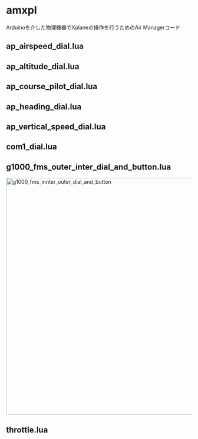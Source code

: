 # amxpl
Arduinoを介した物理機器でXplaneの操作を行うためのAir Managerコード

## ap_airspeed_dial.lua


## ap_altitude_dial.lua

## ap_course_pilot_dial.lua

## ap_heading_dial.lua

## ap_vertical_speed_dial.lua

## com1_dial.lua

## g1000_fms_outer_inter_dial_and_button.lua
<img width="641" alt="g1000_fms_innter_outer_dial_and_button" src="https://user-images.githubusercontent.com/90855755/135483710-d533048f-cc7c-4128-845a-8640bf488bec.png">

## throttle.lua

